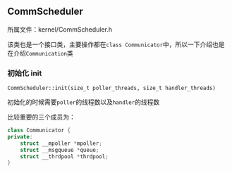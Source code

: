 ## CommScheduler

所属文件：kernel/CommScheduler.h

该类也是一个接口类，主要操作都在`class Communicator`中，所以一下介绍也是在介绍`Communication`类

### 初始化 init

`CommScheduler::init(size_t poller_threads, size_t handler_threads)`

初始化的时候需要`poller`的线程数以及`handler`的线程数

比较重要的三个成员为：

```c++
class Communicator {	
private:
	struct __mpoller *mpoller;
	struct __msgqueue *queue;
	struct __thrdpool *thrdpool;
}
```